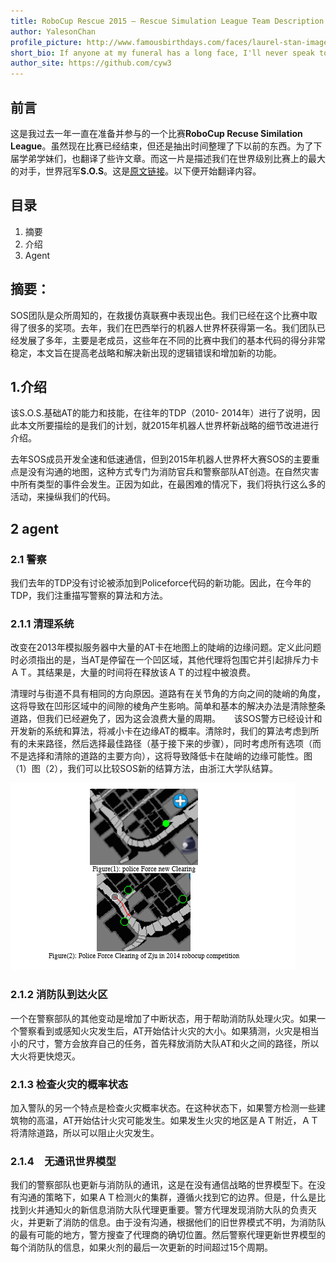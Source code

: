 ```yaml
---
title: RoboCup Rescue 2015 – Rescue Simulation League Team Description S.O.S (Iran)
author: YalesonChan
profile_picture: http://www.famousbirthdays.com/faces/laurel-stan-image.jpg
short_bio: If anyone at my funeral has a long face, I'll never speak to him again.
author_site: https://github.com/cyw3
---
```


## 前言

这是我过去一年一直在准备并参与的一个比赛**RoboCup Recuse Similation League**。虽然现在比赛已经结束，但还是抽出时间整理了下以前的东西。为了下届学弟学妹们，也翻译了些许文章。而这一片是描述我们在世界级别比赛上的最大的对手，世界冠军**S.O.S**。这是[原文链接](http://roborescue.sourceforge.net/2015/TDP/S.O.S.%20-%20Agent%20&%20Multi-Agent%20Challenge.pdf)。以下便开始翻译内容。

## 目录

1. 摘要
2. 介绍
3. Agent

## 摘要：

SOS团队是众所周知的，在救援仿真联赛中表现出色。我们已经在这个比赛中取得了很多的奖项。去年，我们在巴西举行的机器人世界杯获得第一名。我们团队已经发展了多年，主要是老成员，这些年在不同的比赛中我们的基本代码的得分非常稳定，本文旨在提高老战略和解决新出现的逻辑错误和增加新的功能。

## 1.介绍

该S.O.S.基础AT的能力和技能，在往年的TDP（2010- 2014年）进行了说明，因此本文所要描绘的是我们的计划，就2015年机器人世界杯新战略的细节改进进行介绍。

去年SOS成员开发全速和低速通信，但到2015年机器人世界杯大赛SOS的主要重点是没有沟通的地图，这种方式专门为消防官兵和警察部队AT创造。在自然灾害中所有类型的事件会发生。正因为如此，在最困难的情况下，我们将执行这么多的活动，来操纵我们的代码。
  
## 2 agent

### 2.1 警察

我们去年的TDP没有讨论被添加到Policeforce代码的新功能。因此，在今年的TDP，我们注重描写警察的算法和方法。

### 2.1.1 清理系统

改变在2013年模拟服务器中大量的AT卡在地图上的陡峭的边缘问题。定义此问题时必须指出的是，当AT是停留在一个凹区域，其他代理将包围它并引起排斥力卡ＡＴ。其结果是，大量的时间将在释放该ＡＴ的过程中被浪费。

清理时与街道不具有相同的方向原因。道路有在关节角的方向之间的陡峭的角度，这将导致在凹形区域中的间隙的棱角产生影响。简单和基本的解决办法是清除整条道路，但我们已经避免了，因为这会浪费大量的周期。
　
该SOS警方已经设计和开发新的系统和算法，将减小卡在边缘AT的概率。清除时，我们的算法考虑到所有的未来路径，然后选择最佳路径（基于接下来的步骤），同时考虑所有选项（而不是选择和清除的道路的主要方向），这将导致降低卡在陡峭的边缘可能性。图（1）图（2），我们可以比较SOS新的结算方法，由浙江大学队结算。
 
![SOS](/img/SOS.png)


### 2.1.2 消防队到达火区

一个在警察部队的其他变动是增加了中断状态，用于帮助消防队处理火灾。如果一个警察看到或感知火灾发生后，AT开始估计火灾的大小。如果猜测，火灾是相当小的尺寸，警方会放弃自己的任务，首先释放消防大队AT和火之间的路径，所以大火将更快熄灭。

### 2.1.3 检查火灾的概率状态

加入警队的另一个特点是检查火灾概率状态。在这种状态下，如果警方检测一些建筑物的高温，AT开始估计火灾可能发生。如果发生火灾的地区是ＡＴ附近，ＡＴ将清除道路，所以可以阻止火灾发生。

### 2.1.4　无通讯世界模型

我们的警察部队也更新与消防队的通讯，这是在没有通信战略的世界模型下。在没有沟通的策略下，如果ＡＴ检测火的集群，遵循火找到它的边界。但是，什么是比找到火并通知火的新信息消防大队代理更重要。警方代理发现消防大队的负责灭火，并更新了消防的信息。由于没有沟通，根据他们的旧世界模式不明，为消防队的最有可能的地方，警方搜查了代理商的确切位置。然后警察代理更新世界模型的每个消防队的信息，如果火剂的最后一次更新的时间超过15个周期。



